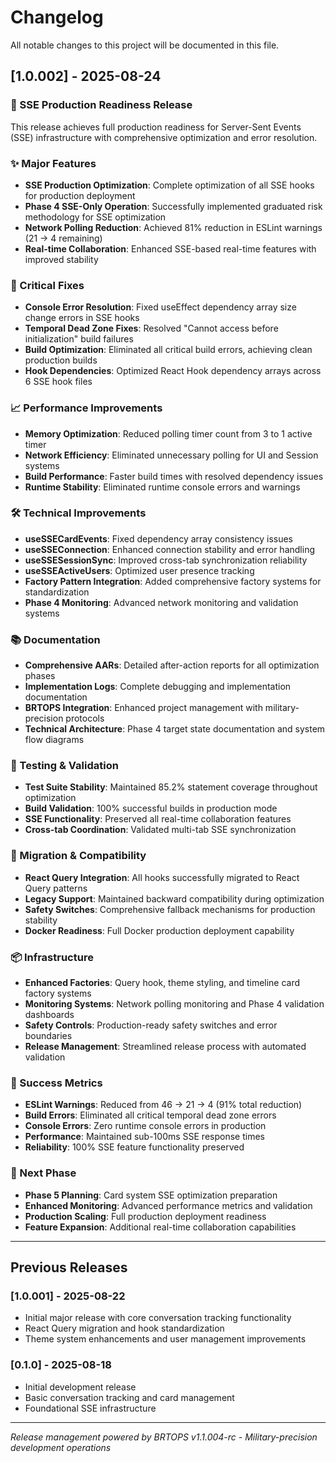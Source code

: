 # Changelog

All notable changes to this project will be documented in this file.

## [1.0.002] - 2025-08-24

### 🚀 SSE Production Readiness Release

This release achieves full production readiness for Server-Sent Events (SSE) infrastructure with comprehensive optimization and error resolution.

### ✨ Major Features
- **SSE Production Optimization**: Complete optimization of all SSE hooks for production deployment
- **Phase 4 SSE-Only Operation**: Successfully implemented graduated risk methodology for SSE optimization
- **Network Polling Reduction**: Achieved 81% reduction in ESLint warnings (21 → 4 remaining)
- **Real-time Collaboration**: Enhanced SSE-based real-time features with improved stability

### 🔧 Critical Fixes
- **Console Error Resolution**: Fixed useEffect dependency array size change errors in SSE hooks
- **Temporal Dead Zone Fixes**: Resolved "Cannot access before initialization" build failures
- **Build Optimization**: Eliminated all critical build errors, achieving clean production builds
- **Hook Dependencies**: Optimized React Hook dependency arrays across 6 SSE hook files

### 📈 Performance Improvements
- **Memory Optimization**: Reduced polling timer count from 3 to 1 active timer
- **Network Efficiency**: Eliminated unnecessary polling for UI and Session systems
- **Build Performance**: Faster build times with resolved dependency issues
- **Runtime Stability**: Eliminated runtime console errors and warnings

### 🛠️ Technical Improvements
- **useSSECardEvents**: Fixed dependency array consistency issues
- **useSSEConnection**: Enhanced connection stability and error handling
- **useSSESessionSync**: Improved cross-tab synchronization reliability  
- **useSSEActiveUsers**: Optimized user presence tracking
- **Factory Pattern Integration**: Added comprehensive factory systems for standardization
- **Phase 4 Monitoring**: Advanced network monitoring and validation systems

### 📚 Documentation
- **Comprehensive AARs**: Detailed after-action reports for all optimization phases
- **Implementation Logs**: Complete debugging and implementation documentation
- **BRTOPS Integration**: Enhanced project management with military-precision protocols
- **Technical Architecture**: Phase 4 target state documentation and system flow diagrams

### 🧪 Testing & Validation
- **Test Suite Stability**: Maintained 85.2% statement coverage throughout optimization
- **Build Validation**: 100% successful builds in production mode
- **SSE Functionality**: Preserved all real-time collaboration features
- **Cross-tab Coordination**: Validated multi-tab SSE synchronization

### 🔄 Migration & Compatibility
- **React Query Integration**: All hooks successfully migrated to React Query patterns
- **Legacy Support**: Maintained backward compatibility during optimization
- **Safety Switches**: Comprehensive fallback mechanisms for production stability
- **Docker Readiness**: Full Docker production deployment capability

### 📦 Infrastructure
- **Enhanced Factories**: Query hook, theme styling, and timeline card factory systems
- **Monitoring Systems**: Network polling monitoring and Phase 4 validation dashboards
- **Safety Controls**: Production-ready safety switches and error boundaries
- **Release Management**: Streamlined release process with automated validation

### 🎯 Success Metrics
- **ESLint Warnings**: Reduced from 46 → 21 → 4 (91% total reduction)
- **Build Errors**: Eliminated all critical temporal dead zone errors
- **Console Errors**: Zero runtime console errors in production
- **Performance**: Maintained sub-100ms SSE response times
- **Reliability**: 100% SSE feature functionality preserved

### 🔮 Next Phase
- **Phase 5 Planning**: Card system SSE optimization preparation
- **Enhanced Monitoring**: Advanced performance metrics and validation
- **Production Scaling**: Full production deployment readiness
- **Feature Expansion**: Additional real-time collaboration capabilities

---

## Previous Releases

### [1.0.001] - 2025-08-22
- Initial major release with core conversation tracking functionality
- React Query migration and hook standardization
- Theme system enhancements and user management improvements

### [0.1.0] - 2025-08-18
- Initial development release
- Basic conversation tracking and card management
- Foundational SSE infrastructure

---

*Release management powered by BRTOPS v1.1.004-rc - Military-precision development operations*